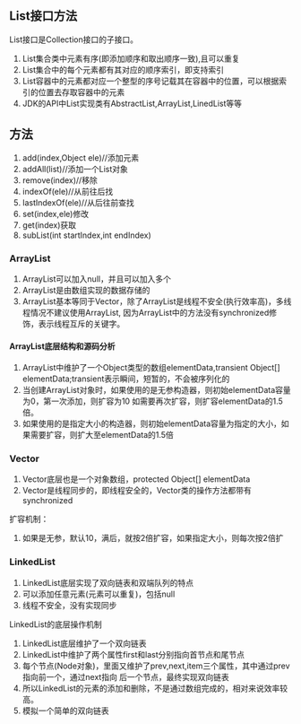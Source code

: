 ## List接口方法
List接口是Collection接口的子接口。
1. List集合类中元素有序(即添加顺序和取出顺序一致),且可以重复
2. List集合中的每个元素都有其对应的顺序索引，即支持索引
3. List容器中的元素都对应一个整型的序号记载其在容器中的位置，可以根据索引的位置去存取容器中的元素
4. JDK的API中List实现类有AbstractList,ArrayList,LinedList等等

## 方法
1. add(index,Object ele)//添加元素
2. addAll(list)//添加一个List对象
3. remove(index)//移除
4. indexOf(ele)//从前往后找
5. lastIndexOf(ele)//从后往前查找
6. set(index,ele)修改
7. get(index)获取
8. subList(int startIndex,int endIndex)


### ArrayList
1. ArrayList可以加入null，并且可以加入多个
2. ArrayList是由数组实现的数据存储的
3. ArrayList基本等同于Vector，除了ArrayList是线程不安全(执行效率高)，多线程情况不建议使用ArrayList,
因为ArrayList中的方法没有synchronized修饰，表示线程互斥的关键字。

#### ArrayList底层结构和源码分析
1. ArrayList中维护了一个Object类型的数组elementData,transient Object[] elementData;transient表示瞬间，短暂的，不会被序列化的
2. 当创建ArrayList对象时，如果使用的是无参构造器，则初始elementData容量为0，第一次添加，则扩容为10
如需要再次扩容，则扩容elementData的1.5倍。
3. 如果使用的是指定大小的构造器，则初始elementData容量为指定的大小，如果需要扩容，则扩大至elementData的1.5倍


### Vector
1. Vector底层也是一个对象数组，protected Object[] elementData
2. Vector是线程同步的，即线程安全的，Vector类的操作方法都带有synchronized

扩容机制：
1. 如果是无参，默认10，满后，就按2倍扩容，如果指定大小，则每次按2倍扩


### LinkedList
1. LinkedList底层实现了双向链表和双端队列的特点
2. 可以添加任意元素(元素可以重复)，包括null
3. 线程不安全，没有实现同步

LinkedList的底层操作机制
1. LinkedList底层维护了一个双向链表
2. LinkedList中维护了两个属性first和last分别指向首节点和尾节点
3. 每个节点(Node对象)，里面又维护了prev,next,item三个属性，其中通过prev指向前一个，通过next指向
后一个节点，最终实现双向链表
4. 所以LinkedList的元素的添加和删除，不是通过数组完成的，相对来说效率较高。
5. 模拟一个简单的双向链表